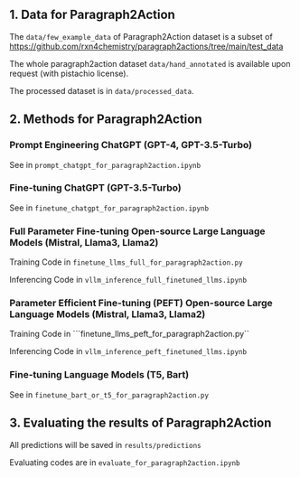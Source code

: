 ## 1. Data for Paragraph2Action
The ```data/few_example_data``` of Paragraph2Action dataset is a subset of https://github.com/rxn4chemistry/paragraph2actions/tree/main/test_data

The whole paragraph2action dataset ```data/hand_annotated``` is available upon request (with pistachio license).

The processed dataset is in ```data/processed_data```.

## 2. Methods for Paragraph2Action

### Prompt Engineering ChatGPT (GPT-4, GPT-3.5-Turbo)

See in ```prompt_chatgpt_for_paragraph2action.ipynb```

### Fine-tuning ChatGPT (GPT-3.5-Turbo)

See in ```finetune_chatgpt_for_paragraph2action.ipynb```

### Full Parameter Fine-tuning Open-source Large Language Models (Mistral, Llama3, Llama2)

Training Code in ```finetune_llms_full_for_paragraph2action.py```

Inferencing Code in ```vllm_inference_full_finetuned_llms.ipynb```

### Parameter Efficient Fine-tuning (PEFT) Open-source Large Language Models (Mistral, Llama3, Llama2)

Training Code in ```finetune_llms_peft_for_paragraph2action.py``

Inferencing Code in ```vllm_inference_peft_finetuned_llms.ipynb```

### Fine-tuning Language Models (T5, Bart)

See in ```finetune_bart_or_t5_for_paragraph2action.py```

## 3. Evaluating the results of Paragraph2Action

All predictions will be saved in ```results/predictions```

Evaluating codes are in ```evaluate_for_paragraph2action.ipynb```
